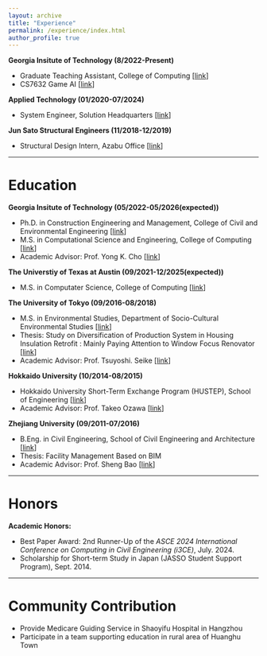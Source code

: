 ```yaml
---
layout: archive
title: "Experience"
permalink: /experience/index.html
author_profile: true
---
```




**Georgia Insitute of Technology (8/2022-Present)**

- Graduate Teaching Assistant, College of Computing [[link](https://omscs.gatech.edu/news/ta-spotlight-yilong-chen)]
- CS7632 Game AI [[link](https://omscs.gatech.edu/cs-7632-game-ai)]

**Applied Technology (01/2020-07/2024)**

- System Engineer, Solution Headquarters [[link](https://www.apptec.co.jp/solution/)]

**Jun Sato Structural Engineers (11/2018-12/2019)**

- Structural Design Intern, Azabu Office [[link](https://junsato.k.u-tokyo.ac.jp/)]





------

# Education

**Georgia Insitute of Technology (05/2022-05/2026(expected))** 

- Ph.D. in Construction Engineering and Management, College of Civil and Environmental Engineering [[link](https://ce.gatech.edu/)]
- M.S. in Computational Science and Engineering, College of Computing [[link](https://www.cc.gatech.edu/)]
- Academic Advisor: Prof. Yong K. Cho [[link](https://rical.ce.gatech.edu/)]

**The Universtiy of Texas at Austin (09/2021-12/2025(expected))**

- M.S. in Computater Science, College of Computing [[link](https://www.cs.utexas.edu/)]

**The University of Tokyo (09/2016-08/2018)**

- M.S. in Environmental Studies, Department of Socio-Cultural Environmental Studies [[link](https://sbk.k.u-tokyo.ac.jp/)]
- Thesis: Study on Diversification of Production System in Housing Insulation Retrofit : Mainly Paying Attention to Window Focus Renovator [[link](https://repository.dl.itc.u-tokyo.ac.jp/records/51546)]
- Academic Advisor: Prof. Tsuyoshi. Seike [[link](https://seikelab.k.u-tokyo.ac.jp/)]

**Hokkaido University (10/2014-08/2015)**

- Hokkaido University Short-Term Exchange Program (HUSTEP), School of Engineering  [[link](https://www.eng.hokudai.ac.jp/course/?c=4030)]
- Academic Advisor: Prof. Takeo Ozawa [[link](https://5ko201604.wixsite.com/------------architec/)]

**Zhejiang University (09/2011-07/2016)**

- B.Eng. in Civil Engineering, School of Civil Engineering and Architecture  [[link](http://ee.zju.edu.cn/)]
- Thesis: Facility Management Based on BIM
- Academic Advisor: Prof. Sheng Bao [[link](https://person.zju.edu.cn/en/0008402)]





------

# Honors

**Academic Honors:**

- Best Paper Award: 2nd Runner-Up of the *ASCE 2024 International Conference on Computing in Civil Engineering (i3CE)*, July. 2024.
- Scholarship for Short-term Study in Japan (JASSO Student Support Program), Sept. 2014.



------

# Community Contribution

- Provide Medicare Guiding Service in Shaoyifu Hospital in Hangzhou
- Participate in a team supporting education in rural area of Huanghu Town